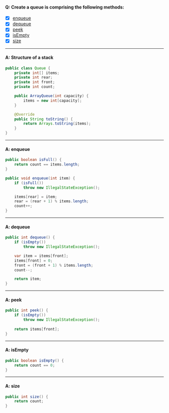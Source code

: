 #### Q: Create a queue is comprising the following methods:
- [x] [enqueue](#a-enqueue)
- [x] [dequeue](#a-dequeue)
- [x] [peek](#a-peek)
- [x] [isEmpty](#a-isempty)
- [x] [size](#a-size)

---
#### A: Structure of a stack
```Java
public class Queue {
    private int[] items;
    private int rear;
    private int front;
    private int count;

    public ArrayQueue(int capacity) {
        items = new int[capacity];
    }

    @Override
    public String toString() {
        return Arrays.toString(items);
    }
}
```
---
#### A: enqueue
```Java
public boolean isFull() {
    return count == items.length;
}

public void enqueue(int item) {
    if (isFull()) 
        throw new IllegalStateException();

    items[rear] = item;
    rear = (rear + 1) % items.length;
    count++;
}
```
---
#### A: dequeue
```Java
public int dequeue() {
    if (isEmpty()) 
        throw new IllegalStateException();

    var item = items[front];
    items[front] = 0;
    front = (front + 1) % items.length;
    count--;

    return item;
}
```
---
#### A: peek
```Java 
public int peek() {
    if (isEmpty()) 
        throw new IllegalStateException();
        
    return items[front];
}
```
---
#### A: isEmpty
```Java
public boolean isEmpty() {
    return count == 0;
}
```
---
#### A: size
```Java
public int size() {
    return count;
}
```
